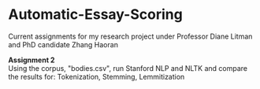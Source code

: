 # Automatic-Essay-Scoring
Current assignments for my research project under Professor Diane Litman and PhD candidate Zhang Haoran

**Assignment 2** 
<br />Using the corpus, "bodies.csv", run Stanford NLP and NLTK and compare the results for: Tokenization, Stemming, Lemmitization
